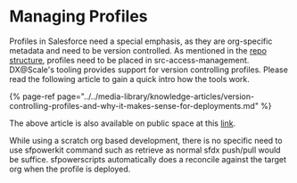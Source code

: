 # Managing Profiles

Profiles in Salesforce need a special emphasis, as they are org-specific metadata and need to be version controlled. As mentioned in the [repo structure](../repository-structure.md), profiles need to be placed in src-access-management. DX@Scale's tooling provides support for version controlling profiles. Please read the following article to gain a quick intro how the tools work.  


{% page-ref page="../../media-library/knowledge-articles/version-controlling-profiles-and-why-it-makes-sense-for-deployments.md" %}

The above article is also available on public space at this [link](https://www.linkedin.com/pulse/version-controlling-profiles-why-makes-sense-deployments-vu-ha/). 

While using a scratch org based development, there is no specific need to use sfpowerkit command such as retrieve as normal sfdx push/pull would be suffice. sfpowerscripts automatically does a reconcile against the target org when the profile is deployed. 



